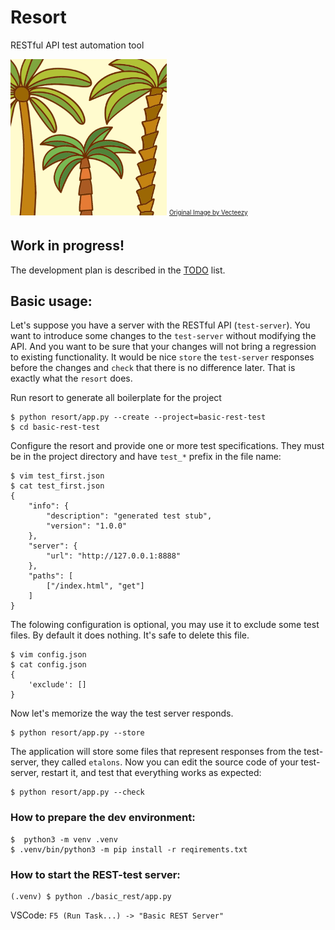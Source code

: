 # Resort
RESTful API test automation tool

<img src="data/icons/resort_edit.png" alt="Resort Logo" width="250">
<sub><sup><a href="https://www.vecteezy.com/vector-art/146821-palm-tree-collection-vectors">Original Image by Vecteezy</a></sup></sub>

## Work in progress!
The development plan is described in the [TODO](TODO.md) list.

## Basic usage:
Let's suppose you have a server with the RESTful API (`test-server`). You want to introduce some changes to the `test-server` without modifying the API. And you want to be sure that your changes will not bring a regression to existing functionality. It would be nice `store` the `test-server` responses before the changes and `check` that there is no difference later. That is exactly what the `resort` does.

Run resort to generate all boilerplate for the project
```
$ python resort/app.py --create --project=basic-rest-test
$ cd basic-rest-test
```
Configure the resort and provide one or more test specifications. They must be in the project directory and have `test_*` prefix in the file name:
```
$ vim test_first.json
$ cat test_first.json
{
    "info": {
        "description": "generated test stub",
        "version": "1.0.0"
    },
    "server": {
        "url": "http://127.0.0.1:8888"
    },
    "paths": [
        ["/index.html", "get"]
    ]
}
```
The folowing configuration is optional, you may use it to exclude some test files. By default it does nothing. It's safe to delete this file.
```
$ vim config.json
$ cat config.json
{
    'exclude': []
}
```

Now let's memorize the way the test server responds.
```
$ python resort/app.py --store
```
The application will store some files that represent responses from the test-server, they called `etalons`.
Now you can edit the source code of your test-server, restart it, and test that everything works as expected:
```
$ python resort/app.py --check
```

### How to prepare the dev environment:
```
$  python3 -m venv .venv
$ .venv/bin/python3 -m pip install -r reqirements.txt
```

### How to start the REST-test server:
```
(.venv) $ python ./basic_rest/app.py
```

VSCode: `F5 (Run Task...) -> "Basic REST Server"`


